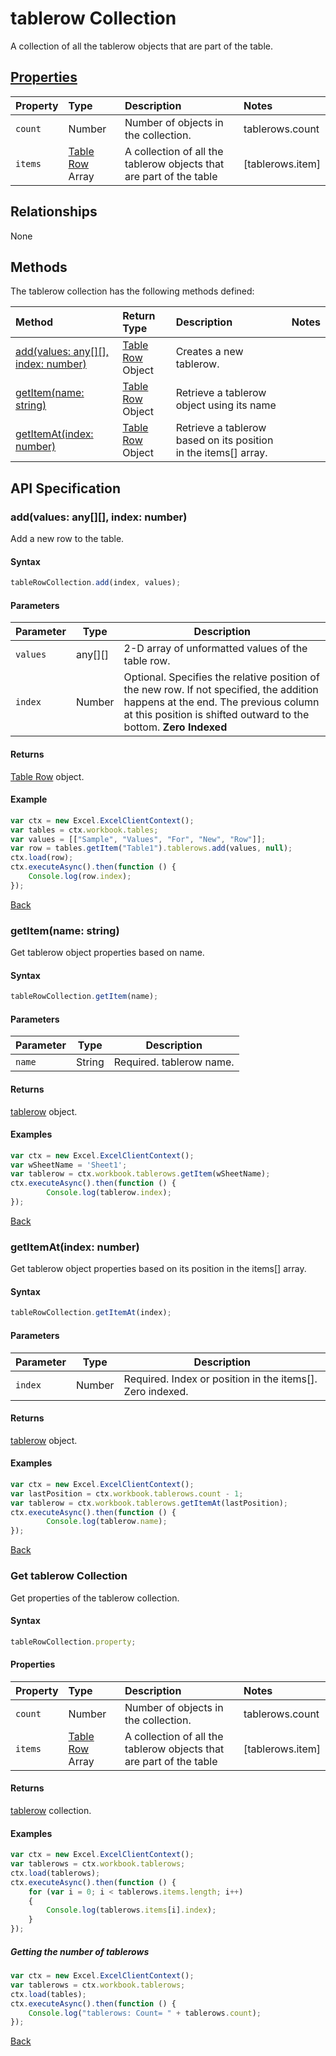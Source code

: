 # tablerow Collection
A collection of all the tablerow objects that are part of the table. 

## [Properties](#get-tablerow-collection)

| Property         | Type    |Description|Notes |
|:-----------------|:--------|:----------|:-----|
|`count`| Number   | Number of objects in the collection.|tablerows.count|
|`items`| [Table Row](tablerow.md) Array | A collection of all the tablerow objects that are part of the table|[tablerows.item] |

## Relationships

None

## Methods

The tablerow collection has the following methods defined:

| Method     | Return Type    |Description|Notes  |
|:-----------------|:--------|:----------|:------|
|[add(values: any[][], index: number)](#addvalues-any-index-number)| [Table Row](tablerow.md) Object  |Creates a new tablerow. ||
|[getItem(name: string)](#getitemname-string)| [Table Row](tablerow.md) Object |Retrieve a tablerow object using its name||
|[getItemAt(index: number)](#getitematindex-number)| [Table Row](tablerow.md) Object |Retrieve a tablerow based on its position in the items[] array.||


## API Specification 


### add(values: any[][], index: number)

Add a new row to the table. 

#### Syntax
```js
tableRowCollection.add(index, values);
```
#### Parameters 
Parameter       | Type   | Description
--------------- | ------ | ------------
`values` | any[][] | 2-D array of unformatted values of the table row. 
`index` |  Number |Optional. Specifies the relative position of the new row. If not specified, the addition happens at the end. The previous column at this position is shifted outward to the bottom. **Zero Indexed**


#### Returns
[Table Row](tableRow.md) object.

#### Example
```js
var ctx = new Excel.ExcelClientContext();
var tables = ctx.workbook.tables;
var values = [["Sample", "Values", "For", "New", "Row"]];
var row = tables.getItem("Table1").tablerows.add(values, null);
ctx.load(row);
ctx.executeAsync().then(function () {
	Console.log(row.index);
});
```
[Back](#methods)

### getItem(name: string)

Get tablerow object properties based on name.

#### Syntax
```js
tableRowCollection.getItem(name);
```

#### Parameters

Parameter       | Type  | Description
--------------- | ------ | ------------
 `name`| String | Required. tablerow name. 

#### Returns

[tablerow](tablerow.md) object.

#### Examples
```js
var ctx = new Excel.ExcelClientContext();
var wSheetName = 'Sheet1';
var tablerow = ctx.workbook.tablerows.getItem(wSheetName);
ctx.executeAsync().then(function () {
		Console.log(tablerow.index);
});
```
[Back](#methods)

### getItemAt(index: number)

Get tablerow object properties based on its position in the items[] array. 

#### Syntax
```js
tableRowCollection.getItemAt(index);
```

#### Parameters

Parameter       | Type  | Description
--------------- | ------ | ------------
 `index`| Number | Required. Index or position in the items[]. Zero indexed.

#### Returns

[tablerow](tablerow.md) object.

#### Examples
```js
var ctx = new Excel.ExcelClientContext();
var lastPosition = ctx.workbook.tablerows.count - 1;
var tablerow = ctx.workbook.tablerows.getItemAt(lastPosition);
ctx.executeAsync().then(function () {
		Console.log(tablerow.name);
});
```
[Back](#methods)

### Get tablerow Collection

Get properties of the tablerow collection. 

#### Syntax
```js
tableRowCollection.property;
```

#### Properties

| Property         | Type    |Description|Notes |
|:-----------------|:--------|:----------|:-----|
|`count`| Number   | Number of objects in the collection.|tablerows.count|
|`items`| [Table Row](tablerow.md) Array  | A collection of all the tablerow objects that are part of the table|[tablerows.item] |


#### Returns

[tablerow](tablerow.md) collection. 

#### Examples

```js
var ctx = new Excel.ExcelClientContext();
var tablerows = ctx.workbook.tablerows;
ctx.load(tablerows);
ctx.executeAsync().then(function () {
	for (var i = 0; i < tablerows.items.length; i++)
	{
		Console.log(tablerows.items[i].index);
	}
});
```

##### Getting the number of tablerows

```js
var ctx = new Excel.ExcelClientContext();
var tablerows = ctx.workbook.tablerows;
ctx.load(tables);
ctx.executeAsync().then(function () {
	Console.log("tablerows: Count= " + tablerows.count);
});

```
[Back](#properties)
